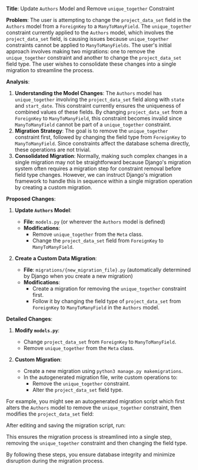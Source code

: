 **Title**: Update `Authors` Model and Remove `unique_together` Constraint

**Problem**: 
The user is attempting to change the `project_data_set` field in the `Authors` model from a `ForeignKey` to a `ManyToManyField`. The `unique_together` constraint currently applied to the `Authors` model, which involves the `project_data_set` field, is causing issues because `unique_together` constraints cannot be applied to `ManyToManyFields`. The user's initial approach involves making two migrations: one to remove the `unique_together` constraint and another to change the `project_data_set` field type. The user wishes to consolidate these changes into a single migration to streamline the process.

**Analysis**:
1. **Understanding the Model Changes**: The `Authors` model has `unique_together` involving the `project_data_set` field along with `state` and `start_date`. This constraint currently ensures the uniqueness of combined values of these fields. By changing `project_data_set` from a `ForeignKey` to `ManyToManyField`, this constraint becomes invalid since `ManyToManyField` cannot be part of a `unique_together` constraint.
2. **Migration Strategy**: The goal is to remove the `unique_together` constraint first, followed by changing the field type from `ForeignKey` to `ManyToManyField`. Since constraints affect the database schema directly, these operations are not trivial. 
3. **Consolidated Migration**: Normally, making such complex changes in a single migration may not be straightforward because Django's migration system often requires a migration step for constraint removal before field type changes. However, we can instruct Django's migration framework to handle this in sequence within a single migration operation by creating a custom migration.

**Proposed Changes**:

1. **Update `Authors` Model**:
   - **File**: `models.py` (or wherever the `Authors` model is defined)
   - **Modifications**:
     - Remove `unique_together` from the `Meta` class.
     - Change the `project_data_set` field from `ForeignKey` to `ManyToManyField`.
   
2. **Create a Custom Data Migration**:
   - **File**: `migrations/{new_migration_file}.py` (automatically determined by Django when you create a new migration)
   - **Modifications**:
     - Create a migration for removing the `unique_together` constraint first.
     - Follow it by changing the field type of `project_data_set` from `ForeignKey` to `ManyToManyField` in the `Authors` model.

**Detailed Changes**:

1. **Modify `models.py`**:
   - Change `project_data_set` from `ForeignKey` to `ManyToManyField`.
   - Remove `unique_together` from the `Meta` class.

2. **Custom Migration**:
   - Create a new migration using `python3 manage.py makemigrations`.
   - In the autogenerated migration file, write custom operations to:
     - Remove the `unique_together` constraint.
     - Alter the `project_data_set` field type.

   
For example, you might see an autogenerated migration script which first alters the `Authors` model to remove the `unique_together` constraint, then modifies the `project_data_set` field:



After editing and saving the migration script, run:


This ensures the migration process is streamlined into a single step, removing the `unique_together` constraint and then changing the field type.

By following these steps, you ensure database integrity and minimize disruption during the migration process.
